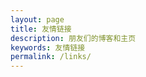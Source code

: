 ```yaml
---
layout: page
title: 友情链接
description: 朋友们的博客和主页
keywords: 友情链接
permalink: /links/
---
```


<ul>

</ul>

